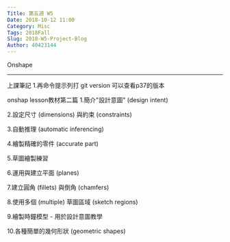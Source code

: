 ```yaml
---
Title: 第五週 W5
Date: 2018-10-12 11:00
Category: Misc
Tags: 2018Fall
Slug: 2018-W5-Project-Blog 
Author: 40423144
---
```


Onshape

<!-- PELICAN_END_SUMMARY -->


----

上課筆記
1.再命令提示列打 git version 可以查看p37的版本

onshap lesson教材第二篇
1.簡介"設計意圖" (design intent)

2.設定尺寸 (dimensions) 與約束 (constraints)

3.自動推理 (automatic inferencing)

4.繪製精確的零件 (accurate part)

5.草圖繪製練習

6.運用與建立平面 (planes)

7.建立圓角 (fillets) 與倒角 (chamfers)

8.使用多個 (multiple) 草圖區域 (sketch regions)

9.繪製時鐘模型 - 用於設計意圖教學

10.各種簡單的幾何形狀 (geometric shapes)